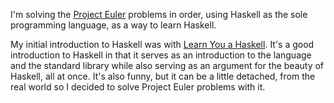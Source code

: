 I'm solving the [Project Euler](https://projecteuler.net/) problems in order,
using Haskell as the sole programming language, as a way to learn Haskell.

My initial introduction to Haskell was with
[Learn You a Haskell](http://learnyouahaskell.com/chapters).
It's a good introduction to Haskell in that it serves as an introduction to the
language and the standard library while also serving as an argument for the
beauty of Haskell, all at once. It's also funny, but it can be a little
detached, from the real world so I decided to solve Project Euler problems with
it.
